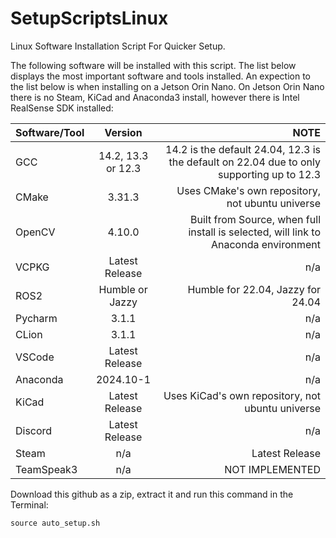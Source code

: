 # SetupScriptsLinux
Linux Software Installation Script For Quicker Setup.

The following software will be installed with this script. The list below displays the most important software and tools installed. An expection to the list below is when installing on a Jetson Orin Nano. On Jetson Orin Nano there is no Steam, KiCad and Anaconda3 install, however there is Intel RealSense SDK installed:

| Software/Tool |  Version  | NOTE |
|:-----|:--------:|------:|
| GCC  | 14.2, 13.3 or 12.3 | 14.2 is the default 24.04, 12.3 is the default on 22.04 due to only supporting up to 12.3 |
| CMake   |  3.31.3  | Uses CMake's own repository, not ubuntu universe |
| OpenCV | 4.10.0 | Built from Source, when full install is selected, will link to Anaconda environment |
| VCPKG | Latest Release | n/a |
| ROS2 | Humble or Jazzy | Humble for 22.04, Jazzy for 24.04 |
| Pycharm   | 3.1.1 | n/a |
| CLion  | 3.1.1 | n/a |
| VSCode | Latest Release | n/a |
| Anaconda | 2024.10-1 |n/a |
| KiCad | Latest Release | Uses KiCad's own repository, not ubuntu universe |
| Discord | Latest Release | n/a |
| Steam | n/a | Latest Release|
| TeamSpeak3 | n/a  | NOT IMPLEMENTED |

Download this github as a zip, extract it and run this command in the Terminal:

```
source auto_setup.sh
```
